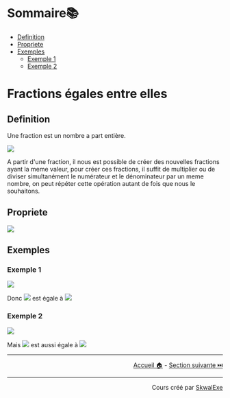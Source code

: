 <!--
{% raw %}
-->
# Sommaire📚

- [Definition](#definition)
- [Propriete](#propriete)
- [Exemples](#exemples)
  - [Exemple 1](#exemple-1)
  - [Exemple 2](#exemple-2)

# Fractions égales entre elles 

## Definition

Une fraction est un nombre a part entière.

<!-- $$
\huge FORME : \frac{numerateur}{denominateur}
$$ --> 

<img style="" src="https://latex.codecogs.com/svg.image?{\color{White}%5Chuge%20FORME%20%3A%20%5Cfrac%7Bnumerateur%7D%7Bdenominateur%7D">

A partir d'une fraction, il nous est possible de créer des nouvelles fractions ayant la meme valeur, pour créer ces fractions, il suffit de multiplier ou de diviser simultanément le numérateur et le dénominateur par un meme nombre, on peut répéter cette opération autant de fois que nous le souhaitons.

## Propriete

<!-- $$
\frac{a}{b} = \frac{a{\color{green}\ \times\ c}}{b{\color{green}\ \times\ c}}\ \ ou\ \ \frac{a}{b} = \frac{a{\color{green}\ \div\ c}}{b{\color{green}\ \div\ c}}
$$ --> 

<img style="" src="https://latex.codecogs.com/svg.image?{\color{White}%5Cfrac%7Ba%7D%7Bb%7D%20%3D%20%5Cfrac%7Ba%7B%5Ccolor%7Bgreen%7D%5C%20%5Ctimes%5C%20c%7D%7D%7Bb%7B%5Ccolor%7Bgreen%7D%5C%20%5Ctimes%5C%20c%7D%7D%5C%20%5C%20ou%5C%20%5C%20%5Cfrac%7Ba%7D%7Bb%7D%20%3D%20%5Cfrac%7Ba%7B%5Ccolor%7Bgreen%7D%5C%20%5Cdiv%5C%20c%7D%7D%7Bb%7B%5Ccolor%7Bgreen%7D%5C%20%5Cdiv%5C%20c%7D%7D">

## Exemples

### Exemple 1 

<!-- $$
\frac{8}{4} = \frac{8{\color{green}\ \times\ 5}}{4{\color{green}\ \times\ 5}}=\frac{{\color{green}40}}{{\color{green}20}}
$$ --> 

<img style="" src="https://latex.codecogs.com/svg.image?{\color{White}%5Cfrac%7B8%7D%7B4%7D%20%3D%20%5Cfrac%7B8%7B%5Ccolor%7Bgreen%7D%5C%20%5Ctimes%5C%205%7D%7D%7B4%7B%5Ccolor%7Bgreen%7D%5C%20%5Ctimes%5C%205%7D%7D%3D%5Cfrac%7B%7B%5Ccolor%7Bgreen%7D40%7D%7D%7B%7B%5Ccolor%7Bgreen%7D20%7D%7D">

Donc <!-- $\frac{8}{4}$ --> <img style="" src="https://latex.codecogs.com/svg.image?\tiny{\color{White}%5Cfrac%7B8%7D%7B4%7D"> est égale à <!-- $\frac{40}{20}$ --> <img style="" src="https://latex.codecogs.com/svg.image?\tiny{\color{White}%5Cfrac%7B40%7D%7B20%7D">

### Exemple 2

<!-- $$
\frac{8}{4} = \frac{8{\color{green}\ \div \ 2}}{4{\color{green}\ \div \ 2}} = \frac{{\color{green}4}}{{\color{green}2}} = \frac{{\color{green}4}{\color{cyan}\ \div\ 2}}{{\color{green}2}{\color{cyan}\ \div\ 2}} = \frac{{\color{cyan}2}}{{\color{cyan}1}}
$$ --> 

<img style="" src="https://latex.codecogs.com/svg.image?{\color{White}%5Cfrac%7B8%7D%7B4%7D%20%3D%20%5Cfrac%7B8%7B%5Ccolor%7Bgreen%7D%5C%20%5Cdiv%20%5C%202%7D%7D%7B4%7B%5Ccolor%7Bgreen%7D%5C%20%5Cdiv%20%5C%202%7D%7D%20%3D%20%5Cfrac%7B%7B%5Ccolor%7Bgreen%7D4%7D%7D%7B%7B%5Ccolor%7Bgreen%7D2%7D%7D%20%3D%20%5Cfrac%7B%7B%5Ccolor%7Bgreen%7D4%7D%7B%5Ccolor%7Bcyan%7D%5C%20%5Cdiv%5C%202%7D%7D%7B%7B%5Ccolor%7Bgreen%7D2%7D%7B%5Ccolor%7Bcyan%7D%5C%20%5Cdiv%5C%202%7D%7D%20%3D%20%5Cfrac%7B%7B%5Ccolor%7Bcyan%7D2%7D%7D%7B%7B%5Ccolor%7Bcyan%7D1%7D%7D">

Mais <!-- $\frac{8}{4}$ --> <img style="" src="https://latex.codecogs.com/svg.image?\tiny{\color{White}%5Cfrac%7B8%7D%7B4%7D"> est aussi égale à <!-- $\frac{4}{2}$ --> <img style="" src="https://latex.codecogs.com/svg.image?\tiny{\color{White}%5Cfrac%7B4%7D%7B2%7D">

---

<p align="right"><a href="https://skwalexe.github.io/les-maths/">Accueil 🏠</a> - <a href="../reduction-de-fractions">Section suivante ⏭️</a></p>

---

<p align="right">Cours créé par <a href="https://github.com/SkwalExe/" target="_blank">SkwalExe</a></p>

<!--
{% endraw %}
-->
